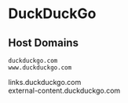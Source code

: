 # DuckDuckGo

## Host Domains

```
duckduckgo.com	
www.duckduckgo.com
```

links.duckduckgo.com	
external-content.duckduckgo.com
